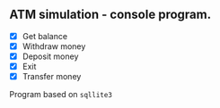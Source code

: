 ## ATM simulation - console program.

- [x] Get balance
- [x] Withdraw money
- [x] Deposit money
- [x] Exit
- [x] Transfer money

Program based on `sqllite3`